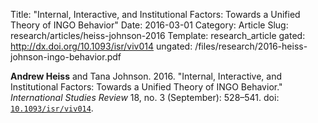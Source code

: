 Title: "Internal, Interactive, and Institutional Factors: Towards a Unified Theory of INGO Behavior"
Date: 2016-03-01
Category: Article
Slug: research/articles/heiss-johnson-2016
Template: research_article
gated: http://dx.doi.org/10.1093/isr/viv014
ungated: /files/research/2016-heiss-johnson-ingo-behavior.pdf


**Andrew Heiss** and Tana Johnson. 2016. "Internal, Interactive, and Institutional Factors: Towards a Unified Theory of INGO Behavior." *International Studies Review* 18, no. 3 (September): 528–541. doi: [`10.1093/isr/viv014`](http://dx.doi.org/10.1093/isr/viv014).
